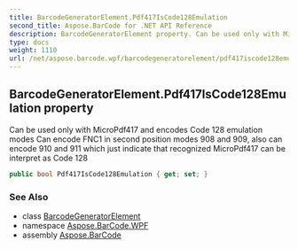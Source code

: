 ```yaml
---
title: BarcodeGeneratorElement.Pdf417IsCode128Emulation
second_title: Aspose.BarCode for .NET API Reference
description: BarcodeGeneratorElement property. Can be used only with MicroPdf417 and encodes Code 128 emulation modes Can encode FNC1 in second position modes 908 and 909 also can encode 910 and 911 which just indicate that recognized MicroPdf417 can be interpret as Code 128
type: docs
weight: 1110
url: /net/aspose.barcode.wpf/barcodegeneratorelement/pdf417iscode128emulation/
---
```

## BarcodeGeneratorElement.Pdf417IsCode128Emulation property

Can be used only with MicroPdf417 and encodes Code 128 emulation modes Can encode FNC1 in second position modes 908 and 909, also can encode 910 and 911 which just indicate that recognized MicroPdf417 can be interpret as Code 128

```csharp
public bool Pdf417IsCode128Emulation { get; set; }
```

### See Also

* class [BarcodeGeneratorElement](../)
* namespace [Aspose.BarCode.WPF](../../barcodegeneratorelement/)
* assembly [Aspose.BarCode](../../../)


